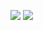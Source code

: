 <!--
### Hi there 👋

**a-pedroso/a-pedroso** is a ✨ _special_ ✨ repository because its `README.md` (this file) appears on your GitHub profile.

Here are some ideas to get you started:

- 🔭 I’m currently working on ...
- 🌱 I’m currently learning ...
- 👯 I’m looking to collaborate on ...
- 🤔 I’m looking for help with ...
- 💬 Ask me about ...
- 📫 How to reach me: ...
- 😄 Pronouns: ...
- ⚡ Fun fact: ...
-->
![](https://github-readme-stats.vercel.app/api/top-langs/?username=a-pedroso&layout=compact&theme=transparent&hide_border=true&hide_title=false)
![](https://github-readme-stats.vercel.app/api?username=a-pedroso&show_icons=true&theme=transparent&count_private=true&hide_border=true&hide_title=true&hide_rank=true)
